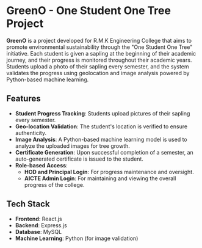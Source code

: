 # GreenO - One Student One Tree Project

**GreenO** is a project developed for R.M.K Engineering College that aims to promote environmental sustainability through the "One Student One Tree" initiative. Each student is given a sapling at the beginning of their academic journey, and their progress is monitored throughout their academic years. Students upload a photo of their sapling every semester, and the system validates the progress using geolocation and image analysis powered by Python-based machine learning.

## Features

- **Student Progress Tracking**: Students upload pictures of their sapling every semester.
- **Geo-location Validation**: The student's location is verified to ensure authenticity.
- **Image Analysis**: A Python-based machine learning model is used to analyze the uploaded images for tree growth.
- **Certificate Generation**: Upon successful completion of a semester, an auto-generated certificate is issued to the student.
- **Role-based Access**: 
  - **HOD and Principal Login**: For progress maintenance and oversight.
  - **AICTE Admin Login**: For maintaining and viewing the overall progress of the college.
  
## Tech Stack

- **Frontend**: React.js
- **Backend**: Express.js
- **Database**: MySQL
- **Machine Learning**: Python (for image validation)

